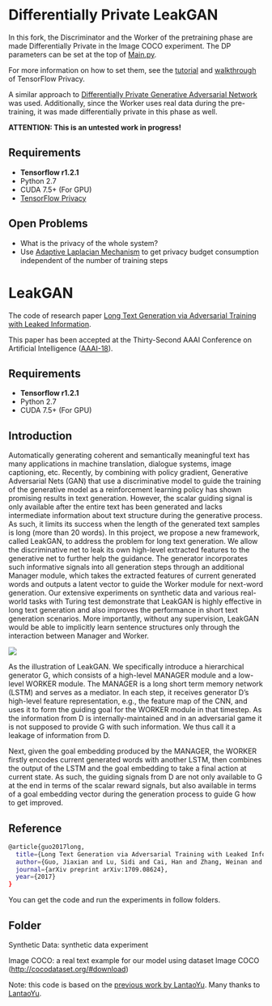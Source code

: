 ﻿# Differentially Private LeakGAN
In this fork, the Discriminator and the Worker of the pretraining phase are made Differentially Private in the Image COCO experiment. The DP parameters can be set at the top of [Main.py](https://github.com/degregat/LeakGAN/blob/dp_dev/Image%20COCO/Main.py).

For more information on how to set them, see the [tutorial](https://github.com/tensorflow/privacy/blob/master/tutorials/README.md) and
 [walkthrough](https://github.com/tensorflow/privacy/blob/master/tutorials/walkthrough/walkthrough.md) of TensorFlow Privacy.

A similar approach to [Differentially Private Generative Adversarial Network](https://arxiv.org/abs/1802.06739) was used. Additionally, since the Worker uses real data during the pre-training, it was made differentially private in this phase as well.

**ATTENTION: This is an untested work in progress!** 

## Requirements
* **Tensorflow r1.2.1**
* Python 2.7
* CUDA 7.5+ (For GPU)
* [TensorFlow Privacy](https://github.com/tensorflow/privacy/)

## Open Problems

- What is the privacy of the whole system?
- Use [Adaptive Laplacian Mechanism](https://github.com/haiphanNJIT/PrivateDeepLearning/tree/master/AdLM) to get privacy budget consumption independent of the number of training steps

# LeakGAN
The code of research paper [Long Text Generation via Adversarial Training with Leaked Information](https://arxiv.org/abs/1709.08624). 

This paper has been accepted at the Thirty-Second AAAI Conference on Artificial Intelligence ([AAAI-18](https://aaai.org/Conferences/AAAI-18/)).
## Requirements
* **Tensorflow r1.2.1**
* Python 2.7
* CUDA 7.5+ (For GPU)

## Introduction
Automatically generating coherent and semantically meaningful text has many applications in machine translation, dialogue systems, image captioning, etc. Recently, by combining with policy gradient, Generative Adversarial Nets (GAN) that use a discriminative model to guide the training of the generative model as a reinforcement learning policy has shown promising results in text generation. However, the scalar guiding signal is only available after the entire text has been generated and lacks intermediate information about text structure during the generative process. As such, it limits its success when the length of the generated text samples is long (more than 20 words). In this project, we propose a new framework, called LeakGAN, to address the problem for long text generation. We allow the discriminative net to leak its own high-level extracted features to the generative net to further help the guidance. The generator incorporates such informative signals into all generation steps through an additional Manager module, which takes the extracted features of current generated words and outputs a latent vector to guide the Worker module for next-word generation. Our extensive experiments on synthetic data and various real-world tasks with Turing test demonstrate that LeakGAN is highly effective in long text generation and also improves the performance in short text generation scenarios. More importantly, without any supervision, LeakGAN would be able to implicitly learn sentence structures only through the interaction between Manager and Worker.

![](https://github.com/CR-Gjx/LeakGAN/blob/master/figures/leakgan.png)

As the illustration of LeakGAN. We specifically introduce a hierarchical generator G, which consists of a high-level MANAGER module and a low-level WORKER module. The MANAGER is a long short term memory network (LSTM) and serves as a mediator. In each step, it receives generator D’s high-level feature representation, e.g., the feature map of the CNN, and uses it to form the guiding goal for the WORKER module in that timestep. As the information from D is internally-maintained and in an adversarial game it is not supposed to provide G with such information. We thus call it a leakage of information from D.

Next, given the goal embedding produced by the MANAGER, the WORKER firstly encodes current generated words with another LSTM, then combines the output of the LSTM and the goal embedding to take a final action at current state. As such, the guiding signals from D are not only available to G at the end in terms of the scalar reward signals, but also available in terms of a goal embedding vector during the generation process to guide G how to get improved.

## Reference
```bash
@article{guo2017long,
  title={Long Text Generation via Adversarial Training with Leaked Information},
  author={Guo, Jiaxian and Lu, Sidi and Cai, Han and Zhang, Weinan and Yu, Yong and Wang, Jun},
  journal={arXiv preprint arXiv:1709.08624},
  year={2017}
}
```


You can get the code and run the experiments in follow folders.
## Folder

Synthetic Data: synthetic data experiment

Image COCO: a real text example for our model using dataset Image COCO (http://cocodataset.org/#download)

Note: this code is based on the [previous work by LantaoYu](https://github.com/LantaoYu/SeqGAN). Many thanks to [LantaoYu](https://github.com/LantaoYu).
